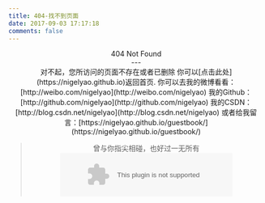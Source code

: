 ```yaml
---
title: 404-找不到页面
date: 2017-09-03 17:17:18
comments: false
---
```

<center>404 Not Found<center>
---
<center>
对不起，您所访问的页面不存在或者已删除
你可以[点击此处](https://nigelyao.github.io)返回首页.
你可以去我的微博看看：[http://weibo.com/nigelyao](http://weibo.com/nigelyao)
我的Github：[http://github.com/nigelyao](http://github.com/nigelyao)
我的CSDN：[http://blog.csdn.net/nigelyao](http://blog.csdn.net/nigelyao)
或者给我留言：[https://nigelyao.github.io/guestbook/](https://nigelyao.github.io/guestbook/)

</center>
<blockquote class="blockquote-center">
    曾与你指尖相碰，也好过一无所有
    <embed src="https://music.163.com/style/swf/widget.swf?sid=26672926&type=2&auto=0&width=320&height=66" title="Nothing To Fear - Dexter Britain" width="340" height="86"  allowNetworking="all" oncontextmenu="return false"></embed>
</blockquote>


